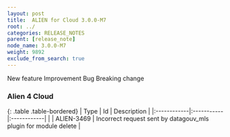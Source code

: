 ```yaml
---
layout: post
title:  ALIEN for Cloud 3.0.0-M7
root: ../
categories: RELEASE_NOTES
parent: [release_note]
node_name: 3.0.0-M7
weight: 9892
exclude_from_search: true
---
```





<i class="fa fa-plus text-success"></i> New feature <i class="fa fa-level-up text-primary"></i> Improvement  <i class="fa fa-bug text-danger"></i> Bug <i class="fa fa-exclamation-triangle text-warning"></i> Breaking change


### Alien 4 Cloud



  {: .table .table-bordered}
  | Type        | Id         | Description |
  |:------------|:-----------|:------------|
        |  <i class="fa fa-bug text-danger"></i> | ALIEN-3469 | Incorrect request sent by datagouv_mls plugin for module delete  |
  

